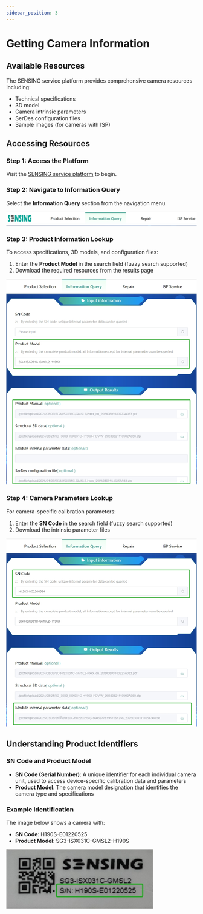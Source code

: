 ```yaml
---
sidebar_position: 3
---
```


# Getting Camera Information

## Available Resources

The SENSING service platform provides comprehensive camera resources including:

- Technical specifications
- 3D model
- Camera intrinsic parameters
- SerDes configuration files
- Sample images (for cameras with ISP)

## Accessing Resources

### Step 1: Access the Platform

Visit the [SENSING service platform](http://service.sensing-world.com/) to begin.

### Step 2: Navigate to Information Query

Select the **Information Query** section from the navigation menu.

<div style={{textAlign: 'center', margin: '1.5rem 0'}}>
    <img src="https://raw.githubusercontent.com/1214658495/myWikiFiles/main/Nvidia_jetson/Service/service_tab2.png" alt="Information Query Page" style={{maxWidth: '85%', height: 'auto', borderRadius: '8px', boxShadow: '0 2px 8px rgba(0,0,0,0.1)'}} />
</div>

### Step 3: Product Information Lookup

To access specifications, 3D models, and configuration files:

1. Enter the **Product Model** in the search field (fuzzy search supported)
2. Download the required resources from the results page

<div style={{textAlign: 'center', margin: '1.5rem 0'}}>
    <img src="https://raw.githubusercontent.com/1214658495/myWikiFiles/main/Nvidia_jetson/Service/service_tab2_model.png" alt="Product Model Search" style={{maxWidth: '85%', height: 'auto', borderRadius: '8px', boxShadow: '0 2px 8px rgba(0,0,0,0.1)'}} />
</div>

### Step 4: Camera Parameters Lookup

For camera-specific calibration parameters:

1. Enter the **SN Code** in the search field (fuzzy search supported)
2. Download the intrinsic parameter files

<div style={{textAlign: 'center', margin: '1.5rem 0'}}>
    <img src="https://raw.githubusercontent.com/1214658495/myWikiFiles/main/Nvidia_jetson/Service/service_tab2_SN.png" alt="SN Code Search" style={{maxWidth: '85%', height: 'auto', borderRadius: '8px', boxShadow: '0 2px 8px rgba(0,0,0,0.1)'}} />
</div>

## Understanding Product Identifiers

### SN Code and Product Model

- **SN Code (Serial Number)**: A unique identifier for each individual camera unit, used to access device-specific calibration data and parameters
- **Product Model**: The camera model designation that identifies the camera type and specifications

### Example Identification

The image below shows a camera with:
- **SN Code**: H190S-E01220525
- **Product Model**: SG3-ISX031C-GMSL2-H190S

<div style={{textAlign: 'center', margin: '1.5rem 0'}}>
    <img src="https://raw.githubusercontent.com/1214658495/myWikiFiles/main/Camera/SN/SN_code.png" alt="SN Code Example" style={{maxWidth: '300px', height: 'auto', borderRadius: '8px', boxShadow: '0 2px 8px rgba(0,0,0,0.1)'}} />
</div>


